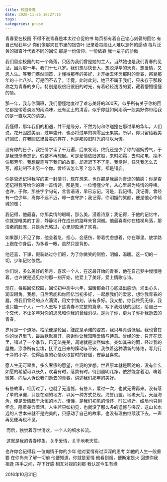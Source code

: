 ```yaml
---
title: 校园青春
date: 2020-11-25 16:27:15
tags:
categories: prose
---
```

青春爱在校园
不得不说青春是本太过仓促的书
每页都有着自己铭心刻骨的回忆
有自己轻狂年少
你们像那夹在书里的银杏叶
记录着每段让人难以忘怀的感动
每片泛黄的银杏叶代表不同的回忆
那是一份信仰，一份依靠
我一辈子的骄傲

​		我们留恋校园的每一个角落，只因为我们曾是她的主人，当然她也是我们青春的见证，因为那一年，我们十七八岁。我们想尽快长大，想脱浮华的天真，想爱情，又思人生。等我们蓦然回首，才懂得那年的美好，才开始去怀念那时的青春，祭奠那年的十七八岁。可是回不去了，毕竟，此时此刻，她已不属于我们，只永存于那段称之为青春的岁月。特别是段很旧很旧的时光，有着轻轻浅浅的爱，藏着懵懵懂懂的情。

​		那一年，我与你同班，我们懵懂地度过了难忘美好的300天，似乎所有关于你的回忆都是带着淡淡的雨滴味，还有泥土的清香，似乎你就如同雨滴一般美好你带给我的是一直以来的清凉。

​		我懂得，那年我们的相遇，并不是缘分，不然为何和你碰撞在那过早的华年。人们说，花开固然美丽，过早盛开，也必将过早的凋零且无果实。所以，你只留给我美好回忆，在我回忆里最美的存在，也是那段旧时光的引以为傲。

​		没有你的日子，我把情字读了千万遍，后来发现，终究还是少了你的温婉秀气，于是我想渐渐忘记，假装不再想起。可是爱情依旧这般，来时如霜，去时如电，挽不住那芳华。我想提笔写下我们的故事，却迟迟下不了笔，我觉得，任凭我怎么去写，都刻制不出另一个你。曾经该怎么写？怎么写，都是错妄。

​		你是否还记得我写的第一封情书，现在想来，也许那是我最为青涩的情感；你是否还记得我写给你的第一首情诗，那是我，一位懵懂少年，从心里最为纯情的呼唤。也许，于你，那些字字句句，言言语语，早已忘记。可是，我记得。我记得，曾经有一位少年，离你不远不近，却一直守护；我记得，你明媚的笑颜，便是他心中倾城的暖；

​		我记得，他最喜，你那柔情的眼睛，那么美，浸着诗意；我记得，于他的记忆中，你就是唯美的丁香，静静地开在成长的路畔未曾凋谢。他最喜看你在楼梯角落，那洁嫩的脸庞，只是余光略过，心里却盈满了欢喜。

​		如果那儿不见了你，他会着急，担心，会感伤，带着忧虑想着，你在哪里。放学路上跟在你身后，为多看一眼，虽然只是背影。

​		他还喜，下课，假装路过你们班，为了你微笑的侧脸，明媚，温暖。这一切的一切，少年记忆依然。

​		你们说，多么美好的年月，喜欢一个人，在这最开始的青春，他在自己梦中慢慢睡着。也许就是遇见你的那一刻开始，他爱上了美好，爱上情歌与诗。

​		现在，每每回忆校园，回忆初中高中六年，温暖都会打心底溢出感动，涌出心头，润湿眼角。我想，日后若能和你回忆当初多好，一起想我们的爱恋，想你我青春的蠢，将我们曾经的点点滴滴，用文字镌刻，该有多好。我又想，你我终究无缘，我也只能一个人，一个人去写下这青春不完整的篇章，写下我残缺的回忆，给自己一个交代，不让多年对你的思念和你我的曾经消尽。是为了你，更为了弥补我逝去的青春。

​		岁月是一个道场，枯荣便是轮回，蹉跎是承诺的姿态，我只与真诚低眉。我也曾在你的世界里飞，最后默默离开，感谢你让我知晓爱情与诗意。曾经的爱，只开在蕊里，错过了一个季节，已无法完美，凋谢就是淡然如水。突如其来的雨，经过我的屋檐，涤净所有尘埃，抚平连日来的躁动与不安。我依着这种清新的脉络，写几行干净的小字，使得疲累的心情获取暂时的舒缓，安静且喜欢。

​		愿人生无可辜负，多么奢侈的愿望，空洞的梦想。世界原本就是蹉跎的，没有什么如愿的希望可以长久，欢喜有时，落寞有时，待到窗明几净，依然能含着泪，噙着微笑，向后人诉说我们逝去的青春，讲述我们那年的美好。

​		有些故事，经历过了，也就了无遗憾，有些人，爱过一次，也就无需再来。没有落了单的承诺，只是在别的地方，以另一种方式兑现。海誓山盟，地老天荒，天涯海角，便是爱情趋于永恒的地方。懵懂，是我们初见的情怀，时过境迁，结局也只剩怀念，隐着美含着泪。人生若只如初见，也就没了那么多的遗憾与嗟叹，这山长水远的人世本来就不是完美的，只感动了自己的故事，也没有理由继续读下去，一声再见便再也不见。

​		而后，独尝着浮世清欢，一个人的细水长流。

​		这就是我的青春印象，关乎爱情，关乎地老天荒。

也许你会记得我
一位痴情于你的少年
他对爱情有过深深的思考
如他的人生一般重要
在你尚未了解一切前
他便知道，你就是爱情
他看到烟，便断定是火
回想你我相逢
挥手之间，存下好感
相互对视的刹那
我认定今生有缘

2016年10月31日

